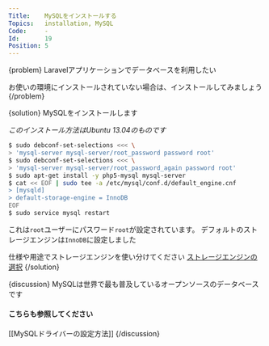 ```yaml
---
Title:    MySQLをインストールする
Topics:   installation, MySQL
Code:     -
Id:       19
Position: 5
---
```


{problem}
Laravelアプリケーションでデータベースを利用したい

お使いの環境にインストールされていない場合は、インストールしてみましょう
{/problem}

{solution}
MySQLをインストールします

*このインストール方法はUbuntu 13.04のものです*

```bash
$ sudo debconf-set-selections <<< \
> 'mysql-server mysql-server/root_password password root'
$ sudo debconf-set-selections <<< \
> 'mysql-server mysql-server/root_password_again password root'
$ sudo apt-get install -y php5-mysql mysql-server
$ cat << EOF | sudo tee -a /etc/mysql/conf.d/default_engine.cnf
> [mysqld]
> default-storage-engine = InnoDB
EOF
$ sudo service mysql restart
```

これは`root`ユーザーにパスワード`root`が設定されています。
デフォルトのストレージエンジンは`InnoDB`に設定しました

仕様や用途でストレージエンジンを使い分けてください
[ストレージエンジンの選択](http://dev.mysql.com/doc/refman/5.1/ja/storage-engine-choosing.html)
{/solution}

{discussion}
MySQLは世界で最も普及しているオープンソースのデータベースです

#### こちらも参照してください

[[MySQLドライバーの設定方法]]
{/discussion}
